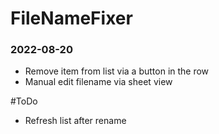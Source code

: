 #  FileNameFixer

### 2022-08-20
- Remove item from list via a button in the row
- Manual edit filename via sheet view

#ToDo
- Refresh list after rename
